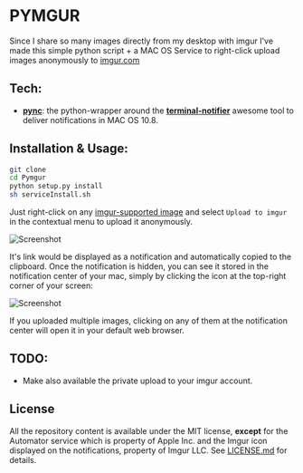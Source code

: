 PYMGUR
==================
Since I share so many images directly from my desktop with imgur I've made this simple python script + a MAC OS Service to right-click upload images anonymously to [imgur.com][imgur]

## Tech:
* [**pync**][pync]: the python-wrapper around the [**terminal-notifier**][trmn] awesome tool to deliver notifications in MAC OS 10.8.

## Installation & Usage: 
```bash
git clone
cd Pymgur
python setup.py install
sh serviceInstall.sh

```
Just right-click on any [imgur-supported image][imgsup] and select `Upload to imgur` in the contextual menu to upload it anonymously.

![Screenshot](http://i.imgur.com/omEeUhl.png)

It's link would be displayed as a notification and automatically copied to the clipboard. Once the notification is hidden, you can see it stored in the notification center of your mac, simply by clicking the icon at the top-right corner of your screen:

![Screenshot](http://i.imgur.com/b9I4ddO.png)

If you uploaded multiple images, clicking on any of them at the notification center will open it in your default web browser.

## TODO:
- Make also available the private upload to your imgur account.

## License
All the repository content is available under the MIT license, **except** for the Automator service which is property of Apple Inc. and the Imgur icon displayed on the notifications, property of Imgur LLC.
See [LICENSE.md][license] for details.

[imgur]: http://imgur.com/
[pync]: https://github.com/setem/pync
[imgsup]: http://imgur.com/help/uploading
[trmn]: https://github.com/alloy/terminal-notifier
[license]: https://raw.github.com/SamuAlfageme/Pymgur/master/LICENSE.md
